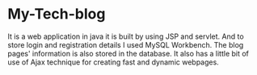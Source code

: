 # My-Tech-blog
It is a web application in java it is built by using JSP and servlet. And to store login and registration details I used MySQL Workbench. The blog pages' information is also stored in the database. 
It also has a little bit of use of Ajax technique for creating fast and dynamic webpages. 
 
